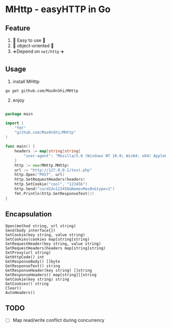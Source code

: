 # MHttp - easyHTTP in Go

## Feature
1. 🚀 Easy to use 🚀
2. 🐲 object-oriented 🐲
3. ✈️Depend on `net/http` ✈️

## Usage
1. install MHttp

`go get github.com/Mas0nShi/MHttp`

2. enjoy
```go

package main

import (
	"fmt"
	"github.com/Mas0nShi/MHttp"
)

func main() {
	headers := map[string]string{
		"user-agent": "Mozilla/5.0 (Windows NT 10.0; Win64; x64) AppleWebKit/537.36 (KHTML, like Gecko) Chrome/91.0.4472.124 Safari/537.36 Edg/91.0.864.64",
	}
	http := new(MHttp.MHttp)
	url := "http://127.0.0.1/test.php"
	http.Open("POST", url)
	http.SetRequestHeaders(headers)
	http.SetCookie("cool", "123456")
	http.Send("cardId=123456&Name=Mas0n&type=1")
	fmt.Println(http.GetResponseText())
}
```

## Encapsulation
    Open(method string, url string)
    Send(body interface{})
    SetCookie(key string, value string)
    SetCookies(cookies map[string]string)
    SetRequestHeader(key string, value string)
    SetRequestHeaders(headers map[string]string)
    SetProxy(url string)
    GetHttpCode() int 
    GetResponseBody() []byte
    GetResponseText() string
    GetResponseHeader(key string) []string
    GetResponseHeaders() map[string][]string
    GetCookie(key string) string
    GetCookies() string
    Clear() 
    AutoHeaders()

## TODO
-[ ] Map read/write conflict during concurrency
